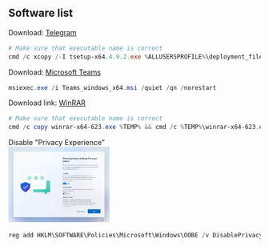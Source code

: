 ## Software list
Download: [Telegram](https://desktop.telegram.org/) <br />
```powershell
# Make sure that executable name is correct
cmd /c xcopy /-I tsetup-x64.4.9.2.exe %ALLUSERSPROFILE%\deployment_files\telegram\tsetup.exe && cmd /c reg add "HKLM\SOFTWARE\Microsoft\Active Setup\Installed Components\Install Telegram" /v StubPath /t REG_SZ /d "%ALLUSERSPROFILE%\deployment_files\telegram\tsetup.exe /VERYSILENT /NORESTART"
```
Download: [Microsoft Teams](https://learn.microsoft.com/en-us/microsoftteams/msi-deployment) <br />
```powershell
msiexec.exe /i Teams_windows_x64.msi /quiet /qn /norestart
```
Download link: [WinRAR](https://www.win-rar.com/download.html?&L=0) <br />
```powershell
# Make sure that executable name is correct
cmd /c copy winrar-x64-623.exe %TEMP% && cmd /c %TEMP%\winrar-x64-623.exe /S
```
Disable "Privacy Experience" <br />
<img src="img/privacySettings.png" width=40% height=40%>
```powershell
reg add HKLM\SOFTWARE\Policies\Microsoft\Windows\OOBE /v DisablePrivacyExperience /t REG_DWORD /d 1
```
